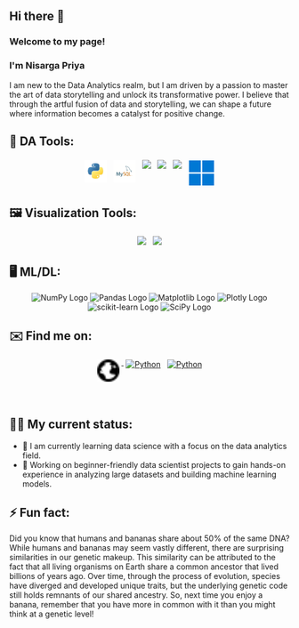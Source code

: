 ## Hi there 👋 
### Welcome to my page!
### I'm Nisarga Priya
I am new to the Data Analytics realm, but I am driven by a passion to master the art of data storytelling and unlock its transformative power. I believe that through the artful fusion of data and storytelling, we can shape a future where information becomes a catalyst for positive change.

## 🧰 DA Tools:
<p align="center">
<img src="https://raw.githubusercontent.com/github/explore/80688e429a7d4ef2fca1e82350fe8e3517d3494d/topics/python/python.png" alt="Python" height="40" style="vertical-align:top; margin:4px">
<img src="https://raw.githubusercontent.com/github/explore/80688e429a7d4ef2fca1e82350fe8e3517d3494d/topics/mysql/mysql.png" alt="Javascript" height="40" style="vertical-align:top; margin:4px">
<img src="https://raw.githubusercontent.com/D4Vinci/Dr0p1t-Framework/master/icons/Microsoft-Excel.ico" height="40" style="vertical-align:top; margin:4px">
<img src="https://raw.githubusercontent.com/D4Vinci/Dr0p1t-Framework/master/icons/Powerpoint-green.ico" height="40" style="vertical-align:top; margin:4px">
<img src="https://avatars.githubusercontent.com/u/7388996?s=200&v=4" height="40" style="vertical-align:top; margin:4px">
<img src="https://raw.githubusercontent.com/github/explore/80688e429a7d4ef2fca1e82350fe8e3517d3494d/topics/windows/windows.png" height="45" style="vertical-align:top; margin:5px"> 
</p>

## 🖼 Visualization Tools:
<p align="center">
<img src="https://surveymonkey-assets.s3.amazonaws.com/papiasset/apps/logos/2e989404-aed0-41ea-9198-ddc1c76d7a4a" height="40" style="vertical-align:top; margin:4px">
<img src="https://raw.githubusercontent.com/microsoft/PowerBI-Icons/main/PNG/Power-BI.png" height="40" style="vertical-align:top; margin:4px">
</p>

##  🖥️ ML/DL:
<div align="center">
  <img src="https://img.shields.io/badge/numpy-%23013243.svg?style=for-the-badge&logo=numpy&logoColor=white" alt="NumPy Logo">
  <img src="https://img.shields.io/badge/pandas-%23150458.svg?style=for-the-badge&logo=pandas&logoColor=white" alt="Pandas Logo">
  <img src="https://img.shields.io/badge/Matplotlib-%23ffffff.svg?style=for-the-badge&logo=Matplotlib&logoColor=black" alt="Matplotlib Logo">
  <img src="https://img.shields.io/badge/Plotly-%233F4F75.svg?style=for-the-badge&logo=plotly&logoColor=white" alt="Plotly Logo">
  <img src="https://img.shields.io/badge/scikit--learn-%23F7931E.svg?style=for-the-badge&logo=scikit-learn&logoColor=white" alt="scikit-learn Logo">
  <img src="https://img.shields.io/badge/SciPy-%230C55A5.svg?style=for-the-badge&logo=scipy&logoColor=%white" alt="SciPy Logo">
</div>

## ✉️ Find me on:
<p align="center">
 <a href="https://github.com/Nisarga-priya" target="_blank" rel="noopener noreferrer"> <img src="https://raw.githubusercontent.com/iconic/open-iconic/master/svg/globe.svg" alt="Python" height="40" style="vertical-align:top; margin:4px"> </a>
 <a href="https://www.linkedin.com/in/nisargapriyav/" target="_blank" rel="noopener noreferrer"> <img src="https://cdn.jsdelivr.net/npm/simple-icons@v3/icons/linkedin.svg" alt="Python" height="40" style="vertical-align:top; margin:4px"></a>
 <a href="nisargapriya97@gmail.com"> <img src="https://cdn.jsdelivr.net/npm/simple-icons@v3/icons/gmail.svg" alt="Python" height="40" style="vertical-align:top; margin:4px"></a>
</p>
<br />

## 🐱‍👤 My current status:
- 🌱 I am currently learning data science with a focus on the data analytics field.
- 🔭 Working on beginner-friendly data scientist projects to gain hands-on experience in analyzing large datasets and building machine learning models.

## ⚡ Fun fact:
Did you know that humans and bananas share about 50% of the same DNA? While humans and bananas may seem vastly different, there are surprising similarities in our genetic makeup. This similarity can be attributed to the fact that all living organisms on Earth share a common ancestor that lived billions of years ago. Over time, through the process of evolution, species have diverged and developed unique traits, but the underlying genetic code still holds remnants of our shared ancestry. So, next time you enjoy a banana, remember that you have more in common with it than you might think at a genetic level!
